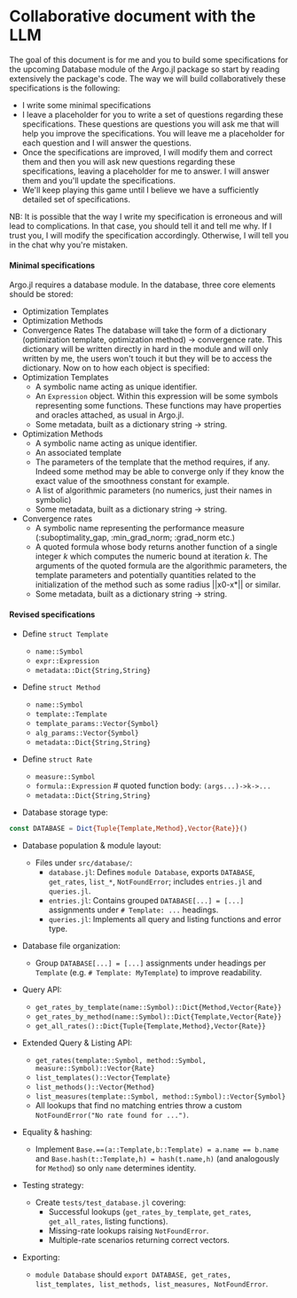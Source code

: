 # Collaborative document with the LLM

The goal of this document is for me and you to build some specifications for the upcoming Database module of the Argo.jl package so start by reading extensively the package's code.
The way we will build collaboratively these specifications is the following:

- I write some minimal specifications
- I leave a placeholder for you to write a set of questions regarding these specifications. These questions are questions you will ask me that will help you improve the specifications. You will leave me a placeholder for each question and I will answer the questions.
- Once the specifications are improved, I will modify them and correct them and then you will ask new questions regarding these specifications, leaving a placeholder for me to answer. I will answer them and you'll update the specifications.
- We'll keep playing this game until I believe we have a sufficiently detailed set of specifications.

NB: It is possible that the way I write my specification is erroneous and will lead to complications. In that case, you should tell it and tell me why. If I trust you, I will modify the specification accordingly. Otherwise, I will tell you in the chat why you're mistaken.


#### Minimal specifications
Argo.jl requires a database module.
In the database, three core elements should be stored:
- Optimization Templates
- Optimization Methods
- Convergence Rates
The database will take the form of a dictionary (optimization template, optimization method) -> convergence rate.
This dictionary will be written directly in hard in the module and will only written by me, the users won't touch it but they will be to access the dictionary.
Now on to how each object is specified:
- Optimization Templates
  - A symbolic name acting as unique identifier.
  - An `Expression` object. Within this expression will be some symbols representing some functions. These functions may have properties and oracles attached, as usual in Argo.jl.
  - Some metadata, built as a dictionary string -> string.
- Optimization Methods
  - A symbolic name acting as unique identifier.
  - An associated template
  - The parameters of the template that the method requires, if any. Indeed some method may be able to converge only if they know the exact value of the smoothness constant for example.
  - A list of algorithmic parameters (no numerics, just their names in symbolic)
  - Some metadata, built as a dictionary string -> string.
- Convergence rates
  - A symbolic name representing the performance measure (:suboptimality_gap, :min_grad_norm; :grad_norm etc.)
  - A quoted formula whose body returns another function of a single integer $k$ which computes the numeric bound at iteration $k$. The arguments of the quoted formula are the algorithmic parameters, the template parameters and potentially quantities related to the initialization of the method such as some radius ||x0-x*|| or similar.
  - Some metadata, built as a dictionary string -> string.

#### Revised specifications
- Define `struct Template`
  - `name::Symbol`
  - `expr::Expression`
  - `metadata::Dict{String,String}`

- Define `struct Method`
  - `name::Symbol`
  - `template::Template`
  - `template_params::Vector{Symbol}`
  - `alg_params::Vector{Symbol}`
  - `metadata::Dict{String,String}`

- Define `struct Rate`
  - `measure::Symbol`
  - `formula::Expression`  # quoted function body: `(args...)->k->...`
  - `metadata::Dict{String,String}`

- Database storage type:
```julia
const DATABASE = Dict{Tuple{Template,Method},Vector{Rate}}()
```
- Database population & module layout:
  - Files under `src/database/`:
    - `database.jl`: Defines `module Database`, exports `DATABASE`, `get_rates`, `list_*`, `NotFoundError`; includes `entries.jl` and `queries.jl`.
    - `entries.jl`: Contains grouped `DATABASE[...] = [...]` assignments under `# Template: ...` headings.
    - `queries.jl`: Implements all query and listing functions and error type.

- Database file organization:
  - Group `DATABASE[...] = [...]` assignments under headings per `Template` (e.g. `# Template: MyTemplate`) to improve readability.

- Query API:
  - `get_rates_by_template(name::Symbol)::Dict{Method,Vector{Rate}}`
  - `get_rates_by_method(name::Symbol)::Dict{Template,Vector{Rate}}`
  - `get_all_rates()::Dict{Tuple{Template,Method},Vector{Rate}}`
- Extended Query & Listing API:
  - `get_rates(template::Symbol, method::Symbol, measure::Symbol)::Vector{Rate}`
  - `list_templates()::Vector{Template}`
  - `list_methods()::Vector{Method}`
  - `list_measures(template::Symbol, method::Symbol)::Vector{Symbol}`
  - All lookups that find no matching entries throw a custom `NotFoundError("No rate found for ...")`.

- Equality & hashing:
  - Implement `Base.==(a::Template,b::Template) = a.name == b.name` and `Base.hash(t::Template,h) = hash(t.name,h)` (and analogously for `Method`) so only `name` determines identity.

- Testing strategy:
  - Create `tests/test_database.jl` covering:
    - Successful lookups (`get_rates_by_template`, `get_rates`, `get_all_rates`, listing functions).
    - Missing-rate lookups raising `NotFoundError`.
    - Multiple-rate scenarios returning correct vectors.

- Exporting:
  - `module Database` should `export DATABASE, get_rates, list_templates, list_methods, list_measures, NotFoundError`.
